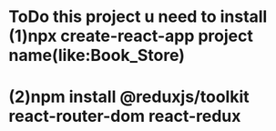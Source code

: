 # ToDo this project u need to install (1)npx create-react-app project name(like:Book_Store)
# (2)npm install @reduxjs/toolkit react-router-dom react-redux
